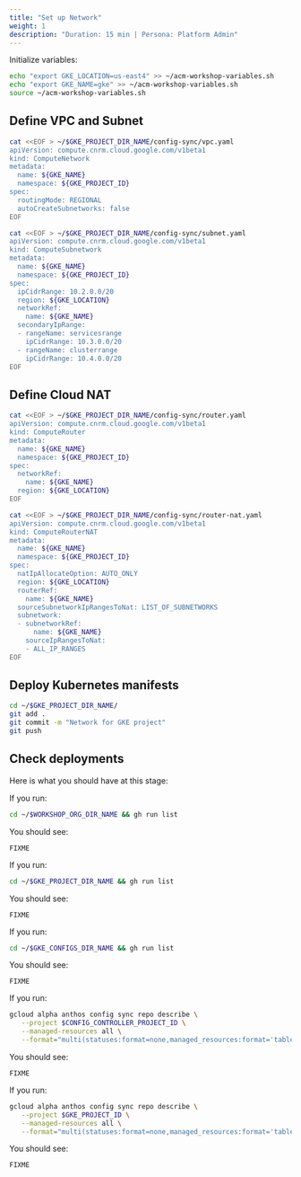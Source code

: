 ```yaml
---
title: "Set up Network"
weight: 1
description: "Duration: 15 min | Persona: Platform Admin"
---
```

Initialize variables:
```Bash
echo "export GKE_LOCATION=us-east4" >> ~/acm-workshop-variables.sh
echo "export GKE_NAME=gke" >> ~/acm-workshop-variables.sh
source ~/acm-workshop-variables.sh
```

## Define VPC and Subnet

```Bash
cat <<EOF > ~/$GKE_PROJECT_DIR_NAME/config-sync/vpc.yaml
apiVersion: compute.cnrm.cloud.google.com/v1beta1
kind: ComputeNetwork
metadata:
  name: ${GKE_NAME}
  namespace: ${GKE_PROJECT_ID}
spec:
  routingMode: REGIONAL
  autoCreateSubnetworks: false
EOF
```

```Bash
cat <<EOF > ~/$GKE_PROJECT_DIR_NAME/config-sync/subnet.yaml
apiVersion: compute.cnrm.cloud.google.com/v1beta1
kind: ComputeSubnetwork
metadata:
  name: ${GKE_NAME}
  namespace: ${GKE_PROJECT_ID}
spec:
  ipCidrRange: 10.2.0.0/20
  region: ${GKE_LOCATION}
  networkRef:
    name: ${GKE_NAME}
  secondaryIpRange:
  - rangeName: servicesrange
    ipCidrRange: 10.3.0.0/20
  - rangeName: clusterrange
    ipCidrRange: 10.4.0.0/20
EOF
```

## Define Cloud NAT

```Bash
cat <<EOF > ~/$GKE_PROJECT_DIR_NAME/config-sync/router.yaml
apiVersion: compute.cnrm.cloud.google.com/v1beta1
kind: ComputeRouter
metadata:
  name: ${GKE_NAME}
  namespace: ${GKE_PROJECT_ID}
spec:
  networkRef:
    name: ${GKE_NAME}
  region: ${GKE_LOCATION}
EOF
```

```Bash
cat <<EOF > ~/$GKE_PROJECT_DIR_NAME/config-sync/router-nat.yaml
apiVersion: compute.cnrm.cloud.google.com/v1beta1
kind: ComputeRouterNAT
metadata:
  name: ${GKE_NAME}
  namespace: ${GKE_PROJECT_ID}
spec:
  natIpAllocateOption: AUTO_ONLY
  region: ${GKE_LOCATION}
  routerRef:
    name: ${GKE_NAME}
  sourceSubnetworkIpRangesToNat: LIST_OF_SUBNETWORKS
  subnetwork:
  - subnetworkRef:
      name: ${GKE_NAME}
    sourceIpRangesToNat:
    - ALL_IP_RANGES
EOF
```

## Deploy Kubernetes manifests

```Bash
cd ~/$GKE_PROJECT_DIR_NAME/
git add .
git commit -m "Network for GKE project"
git push
```

## Check deployments

Here is what you should have at this stage:

If you run:
```Bash
cd ~/$WORKSHOP_ORG_DIR_NAME && gh run list
```
You should see:
```Plaintext
FIXME
```

If you run:
```Bash
cd ~/$GKE_PROJECT_DIR_NAME && gh run list
```
You should see:
```Plaintext
FIXME
```

If you run:
```Bash
cd ~/$GKE_CONFIGS_DIR_NAME && gh run list
```
You should see:
```Plaintext
FIXME
```

If you run:
```Bash
gcloud alpha anthos config sync repo describe \
   --project $CONFIG_CONTROLLER_PROJECT_ID \
   --managed-resources all \
   --format="multi(statuses:format=none,managed_resources:format='table[box](group:sort=2,kind,name,namespace:sort=1)')"
```
You should see:
```Plaintext
FIXME
```

If you run:
```Bash
gcloud alpha anthos config sync repo describe \
   --project $GKE_PROJECT_ID \
   --managed-resources all \
   --format="multi(statuses:format=none,managed_resources:format='table[box](group:sort=2,kind,name,namespace:sort=1)')"
```
You should see:
```Plaintext
FIXME
```